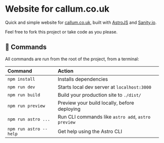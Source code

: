 # Website for callum.co.uk

Quick and simple website for [callum.co.uk](https://callum.co.uk), built with [AstroJS](https://astro.build) and [Sanity.io](https://anity.io).

Feel free to fork this project or take code as you please.

## 🧞 Commands

All commands are run from the root of the project, from a terminal:

| Command                | Action                                             |
| :--------------------- | :------------------------------------------------- |
| `npm install`          | Installs dependencies                              |
| `npm run dev`          | Starts local dev server at `localhost:3000`        |
| `npm run build`        | Build your production site to `./dist/`            |
| `npm run preview`      | Preview your build locally, before deploying       |
| `npm run astro ...`    | Run CLI commands like `astro add`, `astro preview` |
| `npm run astro --help` | Get help using the Astro CLI                       |
